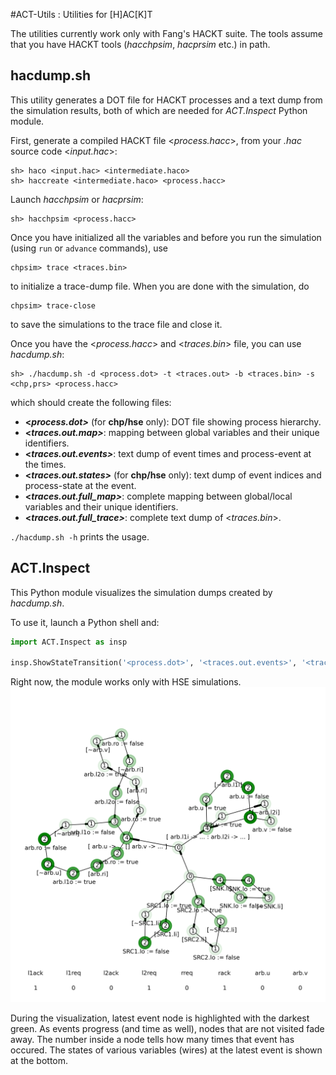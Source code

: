 #ACT-Utils : Utilities for [H]AC[K]T

The utilities currently work only with Fang's HACKT suite. The tools assume that you have HACKT tools (_hacchpsim_, _hacprsim_ etc.) in path.

## hacdump.sh
This utility generates a DOT file for HACKT processes and a text dump from the simulation results, both of which are needed for _ACT.Inspect_ Python module.

First, generate a compiled HACKT file &lt;_process.hacc_&gt;, from your _.hac_ source code &lt;_input.hac_&gt;:
```
sh> haco <input.hac> <intermediate.haco>
sh> haccreate <intermediate.haco> <process.hacc>
```

Launch _hacchpsim_ or _hacprsim_:

```
sh> hacchpsim <process.hacc>
```

Once you have initialized all the variables and before you run the simulation (using ```run``` or ```advance``` commands), use
```
chpsim> trace <traces.bin>
``` 
to initialize a trace-dump file. When you are done with the simulation, do
```
chpsim> trace-close
```
to save the simulations to the trace file and close it.

Once you have the &lt;_process.hacc_&gt; and &lt;_traces.bin_&gt; file, you can use _hacdump.sh_:
```
sh> ./hacdump.sh -d <process.dot> -t <traces.out> -b <traces.bin> -s <chp,prs> <process.hacc>
```
which should create the following files:

* **&lt;_process.dot&gt;_** (for **chp/hse** only): DOT file showing process hierarchy.
* **&lt;_traces.out.map&gt;_**: mapping between global variables and their unique identifiers.
* **&lt;_traces.out.events&gt;_**: text dump of event times and process-event at the times.
* **&lt;_traces.out.states&gt;_** (for **chp/hse** only): text dump of event indices and process-state at the event.
* **&lt;_traces.out.full_map&gt;_**: complete mapping between global/local variables and their unique identifiers.
* **&lt;_traces.out.full_trace&gt;_**: complete text dump of &lt;_traces.bin_&gt;.

```./hacdump.sh -h``` prints the usage.

## ACT.Inspect
This Python module visualizes the simulation dumps created by _hacdump.sh_. 


To use it, launch a Python shell and:
```python
import ACT.Inspect as insp

insp.ShowStateTransition('<process.dot>', '<traces.out.events>', '<traces.out.states>', '<traces.out.map>')
```

Right now, the module works only with HSE simulations.
![Sample frame from animation](./images/ACT_Inspect_static_demo.png?raw=true "ACT.Inspect.ShowStateTransition() output")

During the visualization, latest event node is highlighted with the darkest green. As events progress (and time as well), nodes that are not visited fade away. The number inside a node tells how many times that event has occured.
The states of various variables (wires) at the latest event is shown at the bottom.
